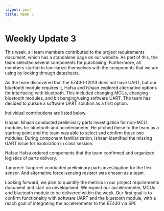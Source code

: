 ```yaml
---
layout: post
title: Week 3
---
```


# Weekly Update 3
This week, all team members contributed to the project requirements document, which has a standalone page on our website. As part of this, the team selected several components for purchasing. Furthermore, all members started to familiarize themselves with the components that we are using by looking through datasheets.

As the team discovered that the EZ430-f2013 does not have UART, but our bluetooth module requires it, Hafsa and Ishaan explored alternative options for interfacing with bluetooth. This included changing MCUs, changing bluetooth modules, and bit banging/using software UART. The team has decided to pursue a software UART solution as a first option.

Individual contributions are listed below.

Ishaan: Ishaan conducted preliminary parts investigation for non-MCU modules for bluetooth and accelerometer. He pitched these to the team as a starting point and the team was able to select and confirm these two modules. During component familiarization, Ishaan identified the missing UART issue for exploration in class session.

Hafsa: Hafsa ordered components that the team confirmed and organized logistics of parts delivery.

Tanpreet: Tanpreet conducted preliminary parts investigation for the flex sensor. And alternative force-sensing resistor was chosen as a team.

Looking forward, we plan to quantify the metrics in our project requirements document and start on development. We expect our accelerometer, MCUs and bluetooth module to be delivered within the week. Our first goal is to confirm functionaltiy with software UART and the bluetooth module, with a reach goal of integrating the accelerometer to the EZ430 via SPI.

